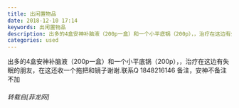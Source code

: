 ```yaml
---
title: 出闲置物品
date: 2018-12-10 17:14
keywords: 出闲置物品
description: 出多的4盒安神补脑液（200p一盒）和一个小平底锅（200p），，治疗在这边有失眠的朋友，在这还收一个拖把和镜子谢谢.联系Q 1848216146 备注，安神不备注不加
categories: used
---
```

<td class="t_f" id="postmessage_2443307">

出多的4盒安神补脑液（200p一盒）和一个小平底锅（200p），，治疗在这边有失眠的朋友，在这还收一个拖把和镜子谢谢.联系Q 1848216146 备注，安神不备注不加</td>
###### 转载自[菲龙网]